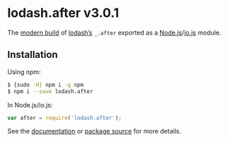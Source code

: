 # lodash.after v3.0.1

The [modern build](https://github.com/lodash/lodash/wiki/Build-Differences) of [lodash’s](https://lodash.com/) `_.after` exported as a [Node.js](http://nodejs.org/)/[io.js](https://iojs.org/) module.

## Installation

Using npm:

```bash
$ {sudo -H} npm i -g npm
$ npm i --save lodash.after
```

In Node.js/io.js:

```js
var after = require('lodash.after');
```

See the [documentation](https://lodash.com/docs#after) or [package source](https://github.com/lodash/lodash/blob/3.0.1-npm-packages/lodash.after) for more details.
